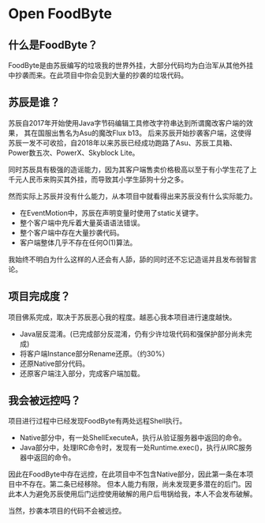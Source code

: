 # Open FoodByte
## 什么是FoodByte？
FoodByte是由苏辰编写的垃圾我的世界外挂，大部分代码均为白治军从其他外挂中抄袭而来。在此项目中你会见到大量的抄袭的垃圾代码。

## 苏辰是谁？
苏辰自2017年开始使用Java字节码编辑工具修改字符串达到所谓魔改客户端的效果， 其在国服出售名为Asu的魔改Flux b13。
后来苏辰开始抄袭客户端，这使得苏辰一发不可收拾，自2018年以来苏辰已经成功跑路了Asu、苏辰工具箱、Power数五次、PowerX、Skyblock Lite。

同时苏辰具有极强的造谣能力，因为其客户端售卖价格极高以至于有小学生花了上千元人民币来购买其外挂，而导致其小学生舔狗十分之多。

然而实际上苏辰并没有什么能力，从本项目中就看得出来苏辰没有什么实际能力。

* 在EventMotion中，苏辰在声明变量时使用了static关键字。
* 整个客户端中充斥着大量英语语法错误。
* 整个客户端中存在大量抄袭代码。
* 客户端整体几乎不存在任何O(1)算法。

我始终不明白为什么这样的人还会有人舔，舔的同时还不忘记造谣并且发布弱智言论。

## 项目完成度？
项目佛系完成，取决于苏辰恶心我的程度。越恶心我本项目进行速度越快。

* Java层反混淆。(已完成部分反混淆，仍有少许垃圾代码和强保护部分尚未完成)
* 将客户端Instance部分Rename还原。（约30%）
* 还原Native部分代码。
* 还原客户端注入部分，完成客户端加载。

## 我会被远控吗？
项目进行过程中已经发现FoodByte有两处远程Shell执行。

* Native部分中，有一处ShellExecuteA，执行从验证服务器中返回的命令。
* Java部分中，处理IRC命令时，发现有一处Runtime.exec()，执行从IRC服务器中返回的命令。

因此在FoodByte中存在远控，在此项目中不包含Native部分，因此第一条在本项目中不存在。第二条已经移除。
但本人能力有限，尚未发现更多潜在的后门。因此本人为避免苏辰使用后门远控使用破解的用户后甩锅给我，本人不会发布破解。

当然，抄袭本项目的代码不会被远控。